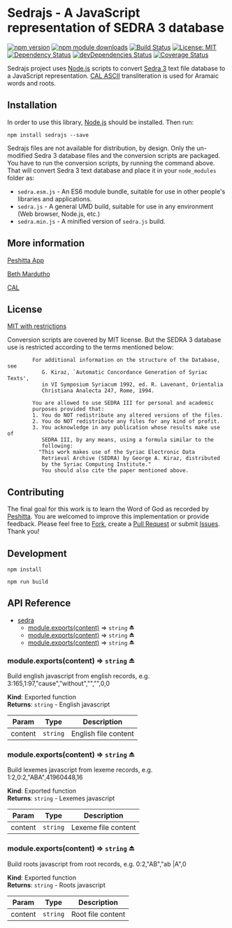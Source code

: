 # Sedrajs - A JavaScript representation of SEDRA 3 database

[![npm version](https://badge.fury.io/js/sedrajs.svg)](https://badge.fury.io/js/sedrajs)
[![npm module downloads](http://img.shields.io/npm/dt/sedrajs.svg)](https://www.npmjs.org/package/sedrajs)
[![Build Status](https://travis-ci.org/peshitta/sedrajs.svg?branch=master)](https://travis-ci.org/peshitta/sedrajs)
[![License: MIT](https://img.shields.io/badge/License-MIT-yellow.svg)](https://github.com/peshitta/sedrajs/blob/master/LICENSE)
[![Dependency Status](https://david-dm.org/peshitta/sedrajs.svg)](https://david-dm.org/peshitta/sedrajs)
[![devDependencies Status](https://david-dm.org/peshitta/sedrajs/dev-status.svg)](https://david-dm.org/peshitta/sedrajs?type=dev)
[![Coverage Status](https://coveralls.io/repos/github/peshitta/sedrajs/badge.svg?branch=master)](https://coveralls.io/github/peshitta/sedrajs?branch=master)

Sedrajs project uses [Node.js](https://nodejs.org/) scripts to convert
[Sedra 3](https://sedra.bethmardutho.org/about/resources) text file database
to a JavaScript representation.
[CAL ASCII](http://cal1.cn.huc.edu/searching/fullbrowser.html) transliteration
is used for Aramaic words and roots.

## Installation

In order to use this library, [Node.js](https://nodejs.org) should be installed. 
Then run:
```
npm install sedrajs --save
```

Sedrajs files are not available for distribution, by design. Only the 
un-modified Sedra 3 database files and the conversion scripts are packaged.
You have to run the conversion scripts, by running the command above. That will
convert Sedra 3 text database and place it in your `node_modules` folder as:
* `sedra.esm.js` - An ES6 module bundle, suitable for use in other people's
libraries and applications.
* `sedra.js` - A general UMD build, suitable for use in any environment
(Web browser, Node.js, etc.)
* `sedra.min.js` - A minified version of `sedra.js` build.

## More information

[Peshitta App](https://peshitta.github.io)

[Beth Mardutho](https://sedra.bethmardutho.org/about/fonts)

[CAL](http://cal1.cn.huc.edu/searching/fullbrowser.html)

## License

[MIT with restrictions](https://github.com/peshitta/sedrajs/blob/master/LICENSE)

Conversion scripts are covered by MIT license. But the SEDRA 3 database use is
restricted according to the terms mentioned below:
```
        For additional information on the structure of the Database, see
           G. Kiraz, `Automatic Concordance Generation of Syriac Texts',
           in VI Symposium Syriacum 1992, ed. R. Lavenant, Orientalia
           Christiana Analecta 247, Rome, 1994.

        You are allowed to use SEDRA III for personal and academic
        purposes provided that:
        1. You do NOT redistribute any altered versions of the files.
        2. You do NOT redistribute any files for any kind of profit.
        3. You acknowledge in any publication whose results make use of
           SEDRA III, by any means, using a formula similar to the
           following:
          "This work makes use of the Syriac Electronic Data
           Retrieval Archive (SEDRA) by George A. Kiraz, distributed
           by the Syriac Computing Institute."
           You should also cite the paper mentioned above.
```

## Contributing

The final goal for this work is to learn the Word of God as recorded by
[Peshitta](https://en.wikipedia.org/wiki/Peshitta).
You are welcomed to improve this implementation or provide feedback. Please
feel free to [Fork](https://help.github.com/articles/fork-a-repo/), create a
[Pull Request](https://help.github.com/articles/about-pull-requests/) or
submit [Issues](https://github.com/peshitta/sedrajs/issues).
Thank you!

## Development

```
npm install
```
```
npm run build
```

## API Reference

* [sedra](#module_sedra)
    * [module.exports(content)](#exp_module_sedra--module.exports) ⇒ <code>string</code> ⏏
    * [module.exports(content)](#exp_module_sedra--module.exports) ⇒ <code>string</code> ⏏
    * [module.exports(content)](#exp_module_sedra--module.exports) ⇒ <code>string</code> ⏏

<a name="exp_module_sedra--module.exports"></a>

### module.exports(content) ⇒ <code>string</code> ⏏
Build english javascript from english records,
e.g. 3:165,1:97,"cause","without","","",0,0

**Kind**: Exported function  
**Returns**: <code>string</code> - English javascript  

| Param | Type | Description |
| --- | --- | --- |
| content | <code>string</code> | English file content |

<a name="exp_module_sedra--module.exports"></a>

### module.exports(content) ⇒ <code>string</code> ⏏
Build lexemes javascript from lexeme records,
e.g. 1:2,0:2,"ABA",41960448,16

**Kind**: Exported function  
**Returns**: <code>string</code> - Lexemes javascript  

| Param | Type | Description |
| --- | --- | --- |
| content | <code>string</code> | Lexeme file content |

<a name="exp_module_sedra--module.exports"></a>

### module.exports(content) ⇒ <code>string</code> ⏏
Build roots javascript from root records,
e.g. 0:2,"AB","ab           |A",0

**Kind**: Exported function  
**Returns**: <code>string</code> - Roots javascript  

| Param | Type | Description |
| --- | --- | --- |
| content | <code>string</code> | Root file content |

